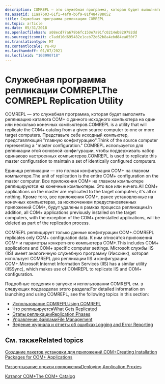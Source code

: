 ```yaml
---
description: COMREPL — это служебная программа, которая будет выполнять репликацию каталога COM+ с данного исходного компьютера на один или несколько конечных компьютеров.
ms.assetid: 11aa7603-61f1-4af0-b6f9-81f484788052
title: Служебная программа репликации COMREPL
ms.topic: article
ms.date: 05/31/2018
ms.openlocfilehash: a08ecd77a679b6fc150e7a91fc0214eb829792dd
ms.sourcegitcommit: c7add10d695482e1ceb72d62b8a4ebd84ea050f7
ms.translationtype: MT
ms.contentlocale: ru-RU
ms.lasthandoff: 01/07/2021
ms.locfileid: "103990718"
---
```

# <a name="the-comrepl-replication-utility"></a><span data-ttu-id="8a878-103">Служебная программа репликации COMREPL</span><span class="sxs-lookup"><span data-stu-id="8a878-103">The COMREPL Replication Utility</span></span>

<span data-ttu-id="8a878-104">COMREPL — это служебная программа, которая будет выполнять репликацию каталога COM+ с данного исходного компьютера на один или несколько конечных компьютеров.</span><span class="sxs-lookup"><span data-stu-id="8a878-104">COMREPL is a utility that will replicate the COM+ catalog from a given source computer to one or more target computers.</span></span> <span data-ttu-id="8a878-105">Представьте себе исходный компьютер, представляющий "главную конфигурацию".</span><span class="sxs-lookup"><span data-stu-id="8a878-105">Think of the source computer representing a "master configuration."</span></span> <span data-ttu-id="8a878-106">COMREPL используется для репликации этой основной конфигурации, чтобы поддерживать набор одинаково настроенных компьютеров.</span><span class="sxs-lookup"><span data-stu-id="8a878-106">COMREPL is used to replicate this master configuration to maintain a set of identically configured computers.</span></span>

<span data-ttu-id="8a878-107">Единица репликации — это полная конфигурация COM+ на главном компьютере.</span><span class="sxs-lookup"><span data-stu-id="8a878-107">The unit of replication is the entire COM+ configuration on the master computer.</span></span> <span data-ttu-id="8a878-108">Все приложения COM+ на главном компьютере реплицируются на конечные компьютеры. Это все или ничего.</span><span class="sxs-lookup"><span data-stu-id="8a878-108">All COM+ applications on the master are replicated to the target computers; it's all or nothing.</span></span> <span data-ttu-id="8a878-109">Кроме того, все приложения COM+, ранее установленные на конечных компьютерах, за исключением предустановленных приложений COM+, будут удалены в рамках процесса репликации.</span><span class="sxs-lookup"><span data-stu-id="8a878-109">In addition, all COM+ applications previously installed on the target computers, with the exception of the COM+ preinstalled applications, will be deleted as part of the replication process.</span></span>

<span data-ttu-id="8a878-110">COMREPL реплицирует только данные конфигурации COM+.</span><span class="sxs-lookup"><span data-stu-id="8a878-110">COMREPL replicates only COM+ configuration data.</span></span> <span data-ttu-id="8a878-111">К ним относятся приложения COM+ и параметры конкретного компьютера COM+.</span><span class="sxs-lookup"><span data-stu-id="8a878-111">This includes COM+ applications and COM+ specific computer settings.</span></span> <span data-ttu-id="8a878-112">Microsoft службы IIS (IIS) имеет аналогичную служебную программу (Ииссинк), которая использует COMREPL для репликации IIS и конфигурации COM+.</span><span class="sxs-lookup"><span data-stu-id="8a878-112">Microsoft Internet Information Services (IIS) has a similar utility (IISSync), which makes use of COMREPL to replicate IIS and COM+ configuration.</span></span>

<span data-ttu-id="8a878-113">Подробные сведения о запуске и использовании COMREPL см. в следующих подразделах этого раздела:</span><span class="sxs-lookup"><span data-stu-id="8a878-113">For detailed information on launching and using COMREPL, see the following topics in this section:</span></span>

-   [<span data-ttu-id="8a878-114">Использование COMREPL</span><span class="sxs-lookup"><span data-stu-id="8a878-114">Using COMREPL</span></span>](using-comrepl.md)
-   [<span data-ttu-id="8a878-115">Что реплицируется</span><span class="sxs-lookup"><span data-stu-id="8a878-115">What Gets Replicated</span></span>](what-gets-replicated.md)
-   [<span data-ttu-id="8a878-116">Этапы репликации</span><span class="sxs-lookup"><span data-stu-id="8a878-116">Replication Phases</span></span>](replication-phases.md)
-   [<span data-ttu-id="8a878-117">Управление файлами</span><span class="sxs-lookup"><span data-stu-id="8a878-117">File Management</span></span>](file-management.md)
-   [<span data-ttu-id="8a878-118">Ведение журнала и отчеты об ошибках</span><span class="sxs-lookup"><span data-stu-id="8a878-118">Logging and Error Reporting</span></span>](logging-and-error-reporting.md)

## <a name="related-topics"></a><span data-ttu-id="8a878-119">См. также</span><span class="sxs-lookup"><span data-stu-id="8a878-119">Related topics</span></span>

<dl> <dt>

[<span data-ttu-id="8a878-120">Создание пакетов установки для приложений COM+</span><span class="sxs-lookup"><span data-stu-id="8a878-120">Creating Installation Packages for COM+ Applications</span></span>](creating-installation-packages-for-com--applications.md)
</dt> <dt>

[<span data-ttu-id="8a878-121">Развертывание прокси приложения</span><span class="sxs-lookup"><span data-stu-id="8a878-121">Deploying Application Proxies</span></span>](deploying-application-proxies.md)
</dt> <dt>

[<span data-ttu-id="8a878-122">Каталог COM+</span><span class="sxs-lookup"><span data-stu-id="8a878-122">The COM+ Catalog</span></span>](the-com--catalog.md)
</dt> </dl>

 

 



